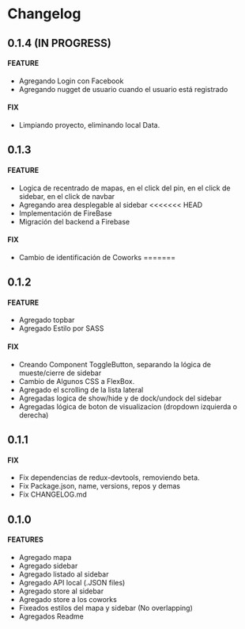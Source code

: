 Changelog
=========
0.1.4 (IN PROGRESS)
-----
#### FEATURE
* Agregando Login con Facebook
* Agregando nugget de usuario cuando el usuario está registrado
#### FIX
* Limpiando proyecto, eliminando local Data.


0.1.3
-----
#### FEATURE
* Logica de recentrado de mapas, en el click del pin, en el click de sidebar, en el click de navbar
* Agregando area desplegable al sidebar
<<<<<<< HEAD
* Implementación de FireBase
* Migración del backend a Firebase
#### FIX
* Cambio de identificación de Coworks
=======

0.1.2
-----
#### FEATURE
* Agregado topbar
* Agregado Estilo por SASS
#### FIX
* Creando Component ToggleButton, separando la lógica de mueste/cierre de sidebar
* Cambio de Algunos CSS a FlexBox.
* Agregado el scrolling de la lista lateral
* Agregadas logica de show/hide y de dock/undock del sidebar
* Agregadas lógica de boton de visualizacion (dropdown izquierda o derecha)

0.1.1
-----
#### FIX
* Fix dependencias de redux-devtools, removiendo beta.
* Fix Package.json, name, versions, repos y demas
* Fix CHANGELOG.md



0.1.0
-----
#### FEATURES
* Agregado mapa
* Agregado sidebar
* Agregado listado al sidebar
* Agregado API local (.JSON files)
* Agregado store al sidebar
* Agregado store a los coworks
* Fixeados estilos del mapa y sidebar (No overlapping)
* Agregados Readme
